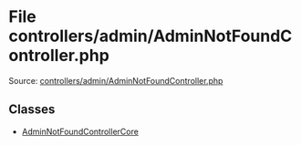 File controllers/admin/AdminNotFoundController.php
=========

Source: [controllers/admin/AdminNotFoundController.php](https://github.com/PrestaShop/PrestaShop/blob/1.6.0.3/controllers/admin/AdminNotFoundController.php)


Classes
-------

* [AdminNotFoundControllerCore](class.AdminNotFoundControllerCore.md)


